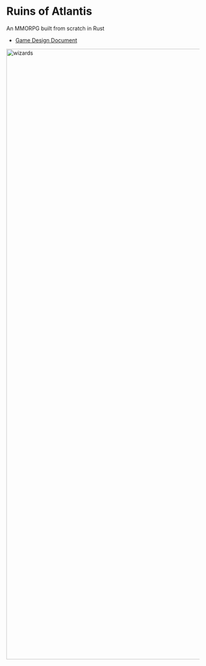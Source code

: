 # Ruins of Atlantis

An MMORPG built from scratch in Rust

- [Game Design Document](GDD.md)

<img width="3181" height="1590" alt="wizards" src="https://github.com/user-attachments/assets/ae7c2c60-d3ed-43e8-afe6-168cadfb74e6" />
